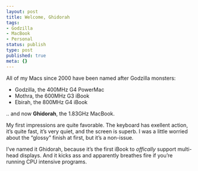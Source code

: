 ```yaml
---
layout: post
title: Welcome, Ghidorah
tags:
- Godzilla
- MacBook
- Personal
status: publish
type: post
published: true
meta: {}
---
```

All of my Macs since 2000 have been named after Godzilla monsters:
<ul>
	<li>Godzilla, the 400MHz G4 PowerMac</li>
	<li>Mothra, the 600MHz G3 iBook</li>
	<li>Ebirah, the 800MHz G4 iBook</li>
</ul>
.. and now <strong>Ghidorah</strong>, the 1.83GHz MacBook.

My first impressions are quite favorable. The keyboard has exellent action, it’s quite fast, it’s very quiet, and the screen is superb. I was a little worried about the “glossy” finish at first, but it’s a non-issue.

I’ve named it Ghidorah, because it’s the first iBook to <em>offically</em> support multi-head displays.  And it kicks ass and apparently breathes fire if you’re running CPU intensive programs.
